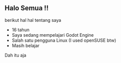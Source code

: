 ## Halo Semua !!
berikut hal hal tentang saya
- 16 tahun
- Saya sedang mempelajari Godot Engine
- Salah satu pengguna Linux (I used openSUSE btw)
- Masih belajar

Dah itu aja

<!--
**theamazingantx/theamazingantx** is a ✨ _special_ ✨ repository because its `README.md` (this file) appears on your GitHub profile.

Here are some ideas to get you started:

- 🔭 I’m currently working on ...
- 🌱 I’m currently learning ...
- 👯 I’m looking to collaborate on ...
- 🤔 I’m looking for help with ...
- 💬 Ask me about ...
- 📫 How to reach me: ...
- 😄 Pronouns: ...
- ⚡ Fun fact: ...
-->
